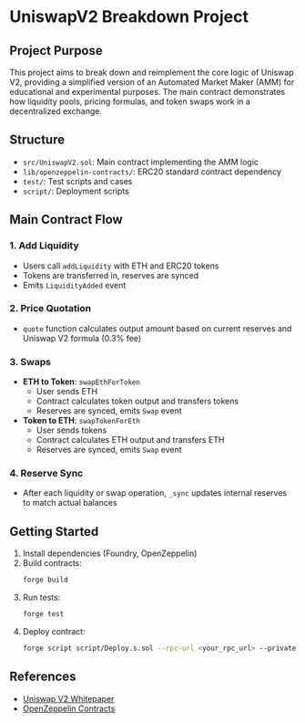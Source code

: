 
# UniswapV2 Breakdown Project

## Project Purpose

This project aims to break down and reimplement the core logic of Uniswap V2, providing a simplified version of an Automated Market Maker (AMM) for educational and experimental purposes. The main contract demonstrates how liquidity pools, pricing formulas, and token swaps work in a decentralized exchange.

## Structure

- `src/UniswapV2.sol`: Main contract implementing the AMM logic
- `lib/openzeppelin-contracts/`: ERC20 standard contract dependency
- `test/`: Test scripts and cases
- `script/`: Deployment scripts

## Main Contract Flow

### 1. Add Liquidity
- Users call `addLiquidity` with ETH and ERC20 tokens
- Tokens are transferred in, reserves are synced
- Emits `LiquidityAdded` event

### 2. Price Quotation
- `quote` function calculates output amount based on current reserves and Uniswap V2 formula (0.3% fee)

### 3. Swaps
- **ETH to Token**: `swapEthForToken`
  - User sends ETH
  - Contract calculates token output and transfers tokens
  - Reserves are synced, emits `Swap` event
- **Token to ETH**: `swapTokenForEth`
  - User sends tokens
  - Contract calculates ETH output and transfers ETH
  - Reserves are synced, emits `Swap` event

### 4. Reserve Sync
- After each liquidity or swap operation, `_sync` updates internal reserves to match actual balances

## Getting Started

1. Install dependencies (Foundry, OpenZeppelin)
2. Build contracts:
	```sh
	forge build
	```
3. Run tests:
	```sh
	forge test
	```
4. Deploy contract:
	```sh
	forge script script/Deploy.s.sol --rpc-url <your_rpc_url> --private-key <your_private_key>
	```

## References

- [Uniswap V2 Whitepaper](https://uniswap.org/whitepaper.pdf)
- [OpenZeppelin Contracts](https://github.com/OpenZeppelin/openzeppelin-contracts)

